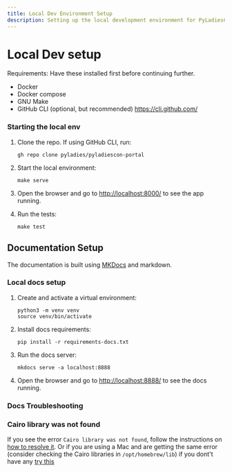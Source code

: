 ```yaml
---
title: Local Dev Environment Setup
description: Setting up the local development environment for PyLadiesCon Portal
---
```


# Local Dev setup

Requirements: Have these installed first before continuing further.

- Docker
- Docker compose
- GNU Make
- GitHub CLI (optional, but recommended) https://cli.github.com/


### Starting the local env

1. Clone the repo. If using GitHub CLI, run:

    ```
    gh repo clone pyladies/pyladiescon-portal
    ```

2. Start the local environment:

    ```
    make serve
    ```

3. Open the browser and go to <http://localhost:8000/> to see the app running.

4. Run the tests:

    ```
    make test
    ```

## Documentation Setup

The documentation is built using [MKDocs](https://www.mkdocs.org/) and markdown.

### Local docs setup

1. Create and activate a virtual environment:

    ```
    python3 -m venv venv
    source venv/bin/activate
    ```

2. Install docs requirements:

    ```
    pip install -r requirements-docs.txt
    ```

3. Run the docs server:

    ```
    mkdocs serve -a localhost:8888
    ```

4. Open the browser and go to <http://localhost:8888/> to see the docs running.

### Docs Troubleshooting

### Cairo library was not found

If you see the error `Cairo library was not found`, follow the instructions on [how to resolve it](https://squidfunk.github.io/mkdocs-material/plugins/requirements/image-processing/?h=cairo#troubleshooting).
Or if you are using a Mac and are getting the same error (consider checking the Cairo libraries in ```/opt/homebrew/lib```) if you dont't have any [try this](https://github.com/squidfunk/mkdocs-material/issues/5121)